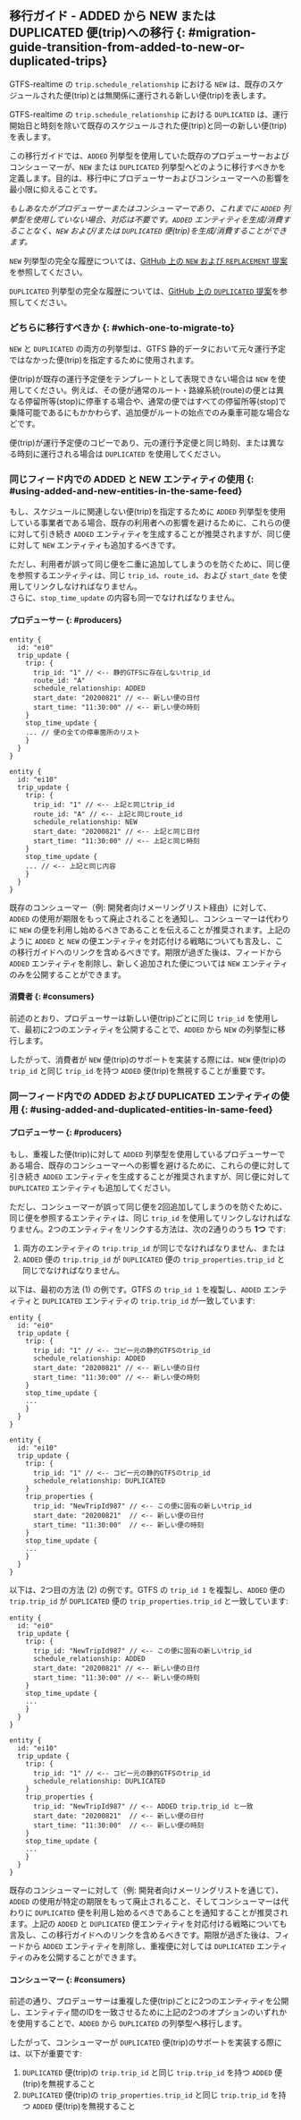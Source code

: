 ## 移行ガイド - ADDED から NEW または DUPLICATED 便(trip)への移行 {: #migration-guide-transition-from-added-to-new-or-duplicated-trips}

GTFS-realtime の `trip.schedule_relationship` における `NEW` は、既存のスケジュールされた便(trip)とは無関係に運行される新しい便(trip)を表します。

GTFS-realtime の `trip.schedule_relationship` における `DUPLICATED` は、運行開始日と時刻を除いて既存のスケジュールされた便(trip)と同一の新しい便(trip)を表します。

この移行ガイドでは、`ADDED` 列挙型を使用していた既存のプロデューサーおよびコンシューマーが、`NEW` または `DUPLICATED` 列挙型へどのように移行すべきかを定義します。目的は、移行中にプロデューサーおよびコンシューマーへの影響を最小限に抑えることです。

*もしあなたがプロデューサーまたはコンシューマーであり、これまでに `ADDED` 列挙型を使用していない場合、対応は不要です。`ADDED` エンティティを生成/消費することなく、`NEW` および/または `DUPLICATED` 便(trip)を生成/消費することができます。*

`NEW` 列挙型の完全な履歴については、[GitHub 上の `NEW` および `REPLACEMENT` 提案](https://github.com/google/transit/pull/504)を参照してください。

`DUPLICATED` 列挙型の完全な履歴については、[GitHub 上の `DUPLICATED` 提案](https://github.com/google/transit/pull/221)を参照してください。

### どちらに移行すべきか {: #which-one-to-migrate-to}

`NEW` と `DUPLICATED` の両方の列挙型は、GTFS 静的データにおいて元々運行予定ではなかった便(trip)を指定するために使用されます。

便(trip)が既存の運行予定便をテンプレートとして表現できない場合は `NEW` を使用してください。例えば、その便が通常のルート・路線系統(route)の便とは異なる停留所等(stop)に停車する場合や、通常の便ではすべての停留所等(stop)で乗降可能であるにもかかわらず、追加便がルートの始点でのみ乗車可能な場合などです。

便(trip)が運行予定便のコピーであり、元の運行予定便と同じ時刻、または異なる時刻に運行される場合は `DUPLICATED` を使用してください。

### 同じフィード内での ADDED と NEW エンティティの使用 {: #using-added-and-new-entities-in-the-same-feed}

もし、スケジュールに関連しない便(trip)を指定するために `ADDED` 列挙型を使用している事業者である場合、既存の利用者への影響を避けるために、これらの便に対して引き続き `ADDED` エンティティを生成することが推奨されますが、同じ便に対して `NEW` エンティティも追加するべきです。

ただし、利用者が誤って同じ便を二重に追加してしまうのを防ぐために、同じ便を参照するエンティティは、同じ `trip_id`、`route_id`、および `start_date` を使用してリンクしなければなりません。  
さらに、`stop_time_update` の内容も同一でなければなりません。

#### プロデューサー {: #producers}


~~~
entity {
  id: "ei0"
  trip_update {
    trip: {
      trip_id: "1" // <-- 静的GTFSに存在しないtrip_id
      route_id: "A"
      schedule_relationship: ADDED
      start_date: "20200821" // <-- 新しい便の日付
      start_time: "11:30:00" // <-- 新しい便の時刻
    }
    stop_time_update {
	... // 便の全ての停車箇所のリスト
    }
  }
}

entity {
  id: "ei10"
  trip_update {
    trip: {
      trip_id: "1" // <-- 上記と同じtrip_id
      route_id: "A" // <-- 上記と同じroute_id
      schedule_relationship: NEW
      start_date: "20200821" // <-- 上記と同じ日付
      start_time: "11:30:00" // <-- 上記と同じ時刻
    }
    stop_time_update {
	... // <-- 上記と同じ内容
    }
  }
}
~~~

既存のコンシューマー（例: 開発者向けメーリングリスト経由）に対して、`ADDED` の使用が期限をもって廃止されることを通知し、コンシューマーは代わりに `NEW` の便を利用し始めるべきであることを伝えることが推奨されます。上記のように `ADDED` と `NEW` の便エンティティを対応付ける戦略についても言及し、この移行ガイドへのリンクを含めるべきです。期限が過ぎた後は、フィードから `ADDED` エンティティを削除し、新しく追加された便については `NEW` エンティティのみを公開することができます。

#### 消費者 {: #consumers}

前述のとおり、プロデューサーは新しい便(trip)ごとに同じ `trip_id` を使用して、最初に2つのエンティティを公開することで、`ADDED` から `NEW` の列挙型に移行します。

したがって、消費者が `NEW` 便(trip)のサポートを実装する際には、`NEW` 便(trip)の `trip_id` と同じ `trip_id` を持つ `ADDED` 便(trip)を無視することが重要です。

### 同一フィード内での ADDED および DUPLICATED エンティティの使用 {: #using-added-and-duplicated-entities-in-same-feed}

#### プロデューサー {: #producers}


もし、重複した便(trip)に対して `ADDED` 列挙型を使用しているプロデューサーである場合、既存のコンシューマーへの影響を避けるために、これらの便に対して引き続き `ADDED` エンティティを生成することが推奨されますが、同じ便に対して `DUPLICATED` エンティティも追加してください。  

ただし、コンシューマーが誤って同じ便を2回追加してしまうのを防ぐために、同じ便を参照するエンティティは、同じ `trip_id` を使用してリンクしなければなりません。2つのエンティティをリンクする方法は、次の2通りのうち **1つ** です:  

 1. 両方のエンティティの `trip.trip_id` が同じでなければなりません、または  
 2. `ADDED` 便の `trip.trip_id` が `DUPLICATED` 便の `trip_properties.trip_id` と同じでなければなりません。
 
以下は、最初の方法 (1) の例です。GTFS の `trip_id 1` を複製し、`ADDED` エンティティと `DUPLICATED` エンティティの `trip.trip_id` が一致しています:

~~~
entity {
  id: "ei0"
  trip_update {
    trip: {
      trip_id: "1" // <-- コピー元の静的GTFSのtrip_id
      schedule_relationship: ADDED
      start_date: "20200821" // <-- 新しい便の日付
      start_time: "11:30:00" // <-- 新しい便の時刻
    }
    stop_time_update {
	...
    }
  }
}

entity {
  id: "ei10"
  trip_update {
    trip: {
      trip_id: "1" // <-- コピー元の静的GTFSのtrip_id
      schedule_relationship: DUPLICATED
    }
    trip_properties {
      trip_id: "NewTripId987" // <-- この便に固有の新しいtrip_id
      start_date: "20200821"  // <-- 新しい便の日付
      start_time: "11:30:00"  // <-- 新しい便の時刻
    }
    stop_time_update {
	...
    }
  }
}
~~~

以下は、2つ目の方法 (2) の例です。GTFS の `trip_id 1` を複製し、`ADDED` 便の `trip.trip_id` が `DUPLICATED` 便の `trip_properties.trip_id` と一致しています:

~~~
entity {
  id: "ei0"
  trip_update {
    trip: {
      trip_id: "NewTripId987" // <-- この便に固有の新しいtrip_id
      schedule_relationship: ADDED
      start_date: "20200821" // <-- 新しい便の日付
      start_time: "11:30:00" // <-- 新しい便の時刻
    }
    stop_time_update {
	...
    }
  }
}

entity {
  id: "ei10"
  trip_update {
    trip: {
      trip_id: "1" // <-- コピー元の静的GTFSのtrip_id
      schedule_relationship: DUPLICATED
    }
    trip_properties {
      trip_id: "NewTripId987" // <-- ADDED trip.trip_id と一致
      start_date: "20200821"  // <-- 新しい便の日付
      start_time: "11:30:00"  // <-- 新しい便の時刻
    }
    stop_time_update {
	...
    }
  }
}
~~~

既存のコンシューマーに対して（例: 開発者向けメーリングリストを通じて）、`ADDED` の使用が特定の期限をもって廃止されること、そしてコンシューマーは代わりに `DUPLICATED` 便を利用し始めるべきであることを通知することが推奨されます。上記の `ADDED` と `DUPLICATED` 便エンティティを対応付ける戦略についても言及し、この移行ガイドへのリンクを含めるべきです。期限が過ぎた後は、フィードから `ADDED` エンティティを削除し、重複便に対しては `DUPLICATED` エンティティのみを公開することができます。

#### コンシューマー {: #consumers}

前述の通り、プロデューサーは重複した便(trip)ごとに2つのエンティティを公開し、エンティティ間のIDを一致させるために上記の2つのオプションのいずれかを使用することで、`ADDED` から `DUPLICATED` の列挙型へ移行します。

したがって、コンシューマーが `DUPLICATED` 便(trip)のサポートを実装する際には、以下が重要です:

1. `DUPLICATED` 便(trip)の `trip.trip_id` と同じ `trip.trip_id` を持つ `ADDED` 便(trip)を無視すること  
1. `DUPLICATED` 便(trip)の `trip_properties.trip_id` と同じ `trip.trip_id` を持つ `ADDED` 便(trip)を無視すること
